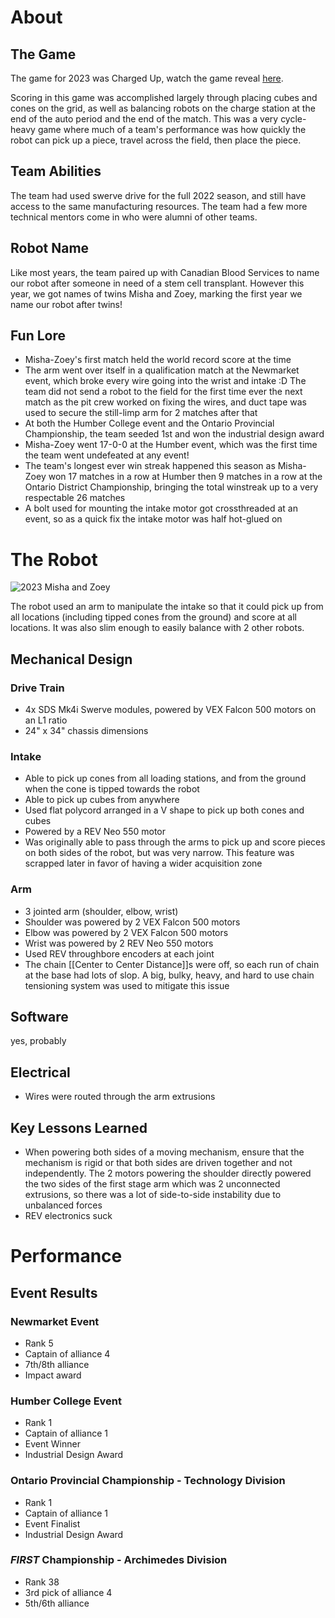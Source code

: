 # About

## The Game

The game for 2023 was Charged Up, watch the game reveal [here](https://www.youtube.com/watch?v=0zpflsYc4PA&pp=ygUOY2hhcmdlZCB1cCBmcmM%3D).

Scoring in this game was accomplished largely through placing cubes and cones on the grid, as well as balancing robots on the charge station at the end of the auto period and the end of the match. This was a very cycle-heavy game where much of a team's performance was how quickly the robot can pick up a piece, travel across the field, then place the piece.
## Team Abilities

The team had used swerve drive for the full 2022 season, and still have access to the same manufacturing resources. The team had a few more technical mentors come in who were alumni of other teams.
## Robot Name

Like most years, the team paired up with Canadian Blood Services to name our robot after someone in need of a stem cell transplant. However this year, we got names of twins Misha and Zoey, marking the first year we name our robot after twins!
## Fun Lore

- Misha-Zoey's first match held the world record score at the time
- The arm went over itself in a qualification match at the Newmarket event, which broke every wire going into the wrist and intake :D The team did not send a robot to the field for the first time ever the next match as the pit crew worked on fixing the wires, and duct tape was used to secure the still-limp arm for 2 matches after that
- At both the Humber College event and the Ontario Provincial Championship, the team seeded 1st and won the industrial design award
- Misha-Zoey went 17-0-0 at the Humber event, which was the first time the team went undefeated at any event!
- The team's longest ever win streak happened this season as Misha-Zoey won 17 matches in a row at Humber then 9 matches in a row at the Ontario District Championship, bringing the total winstreak up to a very respectable 26 matches
- A bolt used for mounting the intake motor got crossthreaded at an event, so as a quick fix the intake motor was half hot-glued on
# The Robot

![2023 Misha and Zoey](https://i.imgur.com/VcSy7ubh.jpg)

The robot used an arm to manipulate the intake so that it could pick up from all locations (including tipped cones from the ground) and score at all locations. It was also slim enough to easily balance with 2 other robots.
## Mechanical Design

### Drive Train

- 4x SDS Mk4i Swerve modules, powered by VEX Falcon 500 motors on an L1 ratio
- 24" x 34" chassis dimensions
### Intake

- Able to pick up cones from all loading stations, and from the ground when the cone is tipped towards the robot
- Able to pick up cubes from anywhere
- Used flat polycord arranged in a V shape to pick up both cones and cubes
- Powered by a REV Neo 550 motor
- Was originally able to pass through the arms to pick up and score pieces on both sides of the robot, but was very narrow. This feature was scrapped later in favor of having a wider acquisition zone
### Arm

- 3 jointed arm (shoulder, elbow, wrist)
- Shoulder was powered by 2 VEX Falcon 500 motors
- Elbow was powered by 2 VEX Falcon 500 motors
- Wrist was powered by 2 REV Neo 550 motors
- Used REV throughbore encoders at each joint
- The chain [[Center to Center Distance]]s were off, so each run of chain at the base had lots of slop. A big, bulky, heavy, and hard to use chain tensioning system was used to mitigate this issue
## Software

yes, probably
## Electrical

- Wires were routed through the arm extrusions
## Key Lessons Learned

- When powering both sides of a moving mechanism, ensure that the mechanism is rigid or that both sides are driven together and not independently. The 2 motors powering the shoulder directly powered the two sides of the first stage arm which was 2 unconnected extrusions, so there was a lot of side-to-side instability due to unbalanced forces
- REV electronics suck
# Performance

## Event Results

### Newmarket Event
- Rank 5
- Captain of alliance 4
- 7th/8th alliance
- Impact award

### Humber College Event
- Rank 1
- Captain of alliance 1
- Event Winner
- Industrial Design Award

### Ontario Provincial Championship - Technology Division
- Rank 1
- Captain of alliance 1
- Event Finalist
- Industrial Design Award

### *FIRST* Championship - Archimedes Division
- Rank 38
- 3rd pick of alliance 4
- 5th/6th alliance